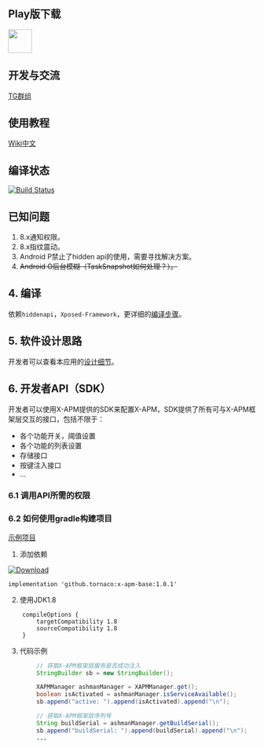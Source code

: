 ## Play版下载

<a href="https://play.google.com/store/apps/details?id=github.tornaco.xposedmoduletest"><img src="https://play.google.com/intl/en_us/badges/images/generic/en-play-badge.png" height="48"></a>

## 开发与交流

[TG群组](https://t.me/xposed_apm_mod)

## 使用教程

[Wiki中文](https://github.com/Tornaco/X-APM/wiki)

## 编译状态

[![Build Status](https://travis-ci.org/Tornaco/X-APM.svg?branch=master)](https://travis-ci.org/Tornaco/X-APM)

## 已知问题
1. 8.x通知权限。
2. 8.x指纹震动。
3. Android P禁止了hidden api的使用，需要寻找解决方案。
4. ~~Android O后台模糊（TaskSnapshot如何处理？）。~~

## 4. 编译
依赖```hiddenapi```，```Xposed-Framework```，更详细的[编译步骤](https://github.com/Tornaco/X-APM/tree/master/build_var_controls)。

## 5. 软件设计思路
开发者可以查看本应用的[设计细节](https://github.com/Tornaco/X-APM/blob/master/FUNC_DESIGN.md)。

## 6. 开发者API（SDK）
开发者可以使用X-APM提供的SDK来配置X-APM，SDK提供了所有可与X-APM框架层交互的接口，包括不限于：
* 各个功能开关，阈值设置
* 各个功能的列表设置
* 存储接口
* 按键注入接口
* ...

### 6.1 调用API所需的权限

### 6.2 如何使用gradle构建项目
[示例项目](https://github.com/Tornaco/X-APM-Base-Sample)

1. 添加依赖

[ ![Download](https://api.bintray.com/packages/potestadetornaco/android/x-apm-base/images/download.svg) ](https://bintray.com/potestadetornaco/android/x-apm-base/_latestVersion)

```
implementation 'github.tornaco:x-apm-base:1.0.1'
```
2. 使用JDK1.8
```
    compileOptions {
        targetCompatibility 1.8
        sourceCompatibility 1.8
    }
```

3. 代码示例
```java
        // 获取X-APM框架层服务是否成功注入
        StringBuilder sb = new StringBuilder();

        XAPMManager ashmanManager = XAPMManager.get();
        boolean isActivated = ashmanManager.isServiceAvailable();
        sb.append("active: ").append(isActivated).append("\n");

        // 获取X-APM框架层序列号
        String buildSerial = ashmanManager.getBuildSerial();
        sb.append("buildSerial: ").append(buildSerial).append("\n");
        ...
```
